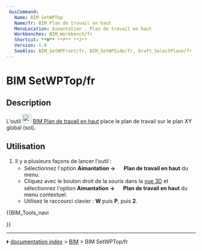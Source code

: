 ```yaml
---
 GuiCommand:
   Name: BIM SetWPTop
   Name/fr: BIM Plan de travail en haut
   MenuLocation: Aimantation , Plan de travail en haut
   Workbenches: BIM_Workbench/fr
   Shortcut: **W** **P** **2**
   Version: 1.0
   SeeAlso: BIM_SetWPFront/fr, BIM_SetWPSide/fr, Draft_SelectPlane/fr
---
```


# BIM SetWPTop/fr



## Description

L\'outil <img alt="" src=images/BIM_SetWPTop.svg  style="width:24px;"> [BIM Plan de travail en haut](BIM_SetWPTop/fr.md) place le plan de travail sur le plan XY global (sol).



## Utilisation

1.  Il y a plusieurs façons de lancer l\'outil :
    -   Sélectionnez l\'option **Aimantation → <img src="images/BIM_SetWPTop.svg" width=16px> Plan de travail en haut** du menu.
    -   Cliquez avec le bouton droit de la souris dans la [vue 3D](3D_view/fr.md) et sélectionnez l\'option **Aimantation → <img src="images/BIM_SetWPTop.svg" width=16px> Plan de travail en haut** du menu contextuel.
    -   Utilisez le raccourci clavier : **W** puis **P**, puis **2**.





{{BIM_Tools_navi

}}



---
⏵ [documentation index](../README.md) > [BIM](BIM_Workbench.md) > BIM SetWPTop/fr
